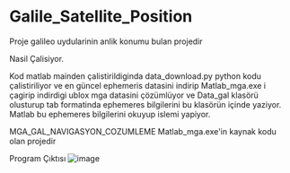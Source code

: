 # Galile_Satellite_Position

Proje galileo uydularinin anlik konumu bulan projedir

Nasil Çalisiyor.

Kod matlab mainden çalistirildiginda data_download.py python kodu çalistiriliyor 
ve en güncel ephemeris datasini indirip Matlab_mga.exe i çagirip indirdigi ublox mga datasini çözümlüyor
ve Data_gal klasörü olusturup tab formatinda ephemeres bilgilerini bu klasörün içinde yaziyor.
Matlab bu ephemeres bilgilerini okuyup islemi yapiyor.

MGA_GAL_NAVIGASYON_COZUMLEME Matlab_mga.exe'in kaynak kodu olan projedir

Program Çıktısı
![image](https://user-images.githubusercontent.com/76858679/136969294-381b1dbc-4270-4e25-974b-9ccf515f0b90.png)
